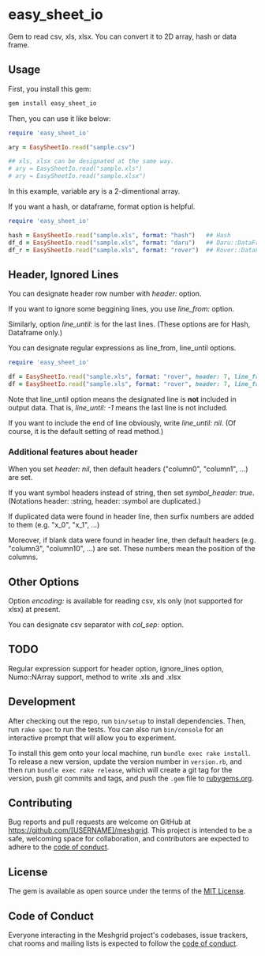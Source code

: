 # easy_sheet_io
Gem to read csv, xls, xlsx. You can convert it to 2D array, hash or data frame.

## Usage
First, you install this gem:

```bash
gem install easy_sheet_io
```

Then, you can use it like below:

```ruby
require 'easy_sheet_io'

ary = EasySheetIo.read("sample.csv")

## xls, xlsx can be designated at the same way. 
# ary = EasySheetIo.read("sample.xls")
# ary = EasySheetIo.read("sample.xlsx")
```

In this example, variable ary is a 2-dimentional array.

If you want a hash, or dataframe, format option is helpful.

```ruby
require 'easy_sheet_io'

hash = EasySheetIo.read("sample.xls", format: "hash")   ## Hash
df_d = EasySheetIo.read("sample.xls", format: "daru")   ## Daru::DataFrame
df_r = EasySheetIo.read("sample.xls", format: "rover")  ## Rover::DataFrame
```

## Header, Ignored Lines
You can designate header row number with *header:* option.

If you want to ignore some beggining lines, you use *line_from:* option.

Similarly, option *line_until:* is for the last lines. (These options are for Hash, Dataframe only.)

You can designate regular expressions as line_from, line_until options.

```ruby
require 'easy_sheet_io'

df = EasySheetIo.read("sample.xls", format: "rover", header: 7, line_from: 10, line_until: 200)
df = EasySheetIo.read("sample.xls", format: "rover", header: 7, line_from: 10, line_until: /END OF MAIN DATA/)
```

Note that line_until option means the designated line is **not** included in output data. That is, *line_until: -1* means the last line is not included.

If you want to include the end of line obviously, write *line_until: nil*. (Of course, it is the default setting of read method.)

### Additional features about header
When you set *header: nil*, then default headers ("column0", "column1", ...) are set.

If you want symbol headers instead of string, then set *symbol_header: true*. (Notations header: :string, header: :symbol are duplicated.)

If duplicated data were found in header line, then surfix numbers are added to them (e.g. "x_0", "x_1", ...)

Moreover, if blank data were found in header line, then default headers (e.g. "column3", "column10", ...) are set. These numbers mean the position of the columns.

## Other Options
Option *encoding:* is available for reading csv, xls only (not supported for xlsx) at present.

You can designate csv separator with *col_sep:* option.

## TODO

Regular expression support for header option, ignore_lines option, Numo::NArray support, method to write .xls and .xlsx

## Development

After checking out the repo, run `bin/setup` to install dependencies. Then, run `rake spec` to run the tests. You can also run `bin/console` for an interactive prompt that will allow you to experiment.

To install this gem onto your local machine, run `bundle exec rake install`. To release a new version, update the version number in `version.rb`, and then run `bundle exec rake release`, which will create a git tag for the version, push git commits and tags, and push the `.gem` file to [rubygems.org](https://rubygems.org).

## Contributing

Bug reports and pull requests are welcome on GitHub at https://github.com/[USERNAME]/meshgrid. This project is intended to be a safe, welcoming space for collaboration, and contributors are expected to adhere to the [code of conduct](https://github.com/[USERNAME]/meshgrid/blob/master/CODE_OF_CONDUCT.md).

## License

The gem is available as open source under the terms of the [MIT License](https://opensource.org/licenses/MIT).

## Code of Conduct

Everyone interacting in the Meshgrid project's codebases, issue trackers, chat rooms and mailing lists is expected to follow the [code of conduct](https://github.com/[USERNAME]/meshgrid/blob/master/CODE_OF_CONDUCT.md).
